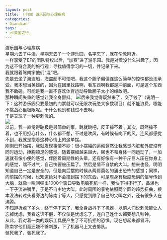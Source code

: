 ```yaml
---
layout: post
title: （十四）游乐园与心理疾病
categories:
- Diandian
tags:
- ef英国之行, 
---
```

游乐园与心理疾病
<br />星期六去了牛津，星期天去了一个游乐园，名字忘了，就在伦敦附近。
<br />一样享受了EF的团队特权以后，“加赛”进了游乐园。我是对着没什么兴趣了，因为这不符合我的旅行观：寻找值得学习的一切，并记录下来。
<br />我就跟着陈南宇他们“混”吧。
<br />先是去坐了海盗船，海盗船不可怕吧，我这个胆子偏偏连这么简单的惊悚都没法承受。我本想当英雄的，因为在团里找路啊，看东西啊我都是冲前面，可是这个东西我不敢碰。可能是我一直不喜欢体育运动导致胆子太小的缘故吧。
<br />那种瞬间失重的感觉让我全身颤抖。
<img src="http://m2.img.srcdd.com/farm5/d/2012/0627/10/7EC8A5D79C19F47E4DB2B812C5F6BF73_B500_900_500_377.PNG" />后来我觉得既然来了，交了钱了（说明一下：这种游乐园只要最初的门票就可以无限次玩绝大多数项目）就不能浪费，哪能不挑战心里极限呢。干什么也别和钱过不去啊。
<br />于是又玩了一种更刺激的。
<br />
<img src="http://m3.img.srcdd.com/farm4/d/2012/0627/10/0A6CC3D199A58BC0ACF7D85E4534A572_B500_900_500_457.PNG" />
<br />以前，我一直觉得蹦极是最简单的事，跳就跳吧，反正摔不着；其次，既然摔不着，也不用担心什么，什么都不想，不过是吹风，有时候有向下的风，连风都感觉不到，我就是抱着这种心情上的这单摆。
<br />刚刚已开始摆，我就发现事情不妙：很小摆幅的运动竟然让我感觉内脏和外皮没有同时运动，捶胸顿足的感觉。随着摆幅越来越大，尿也不和身体一同运动了，一加速就有像小便的感觉，伴随着周期性的头晕，还有好像有一种千斤巨人压在你身上的感觉，喘不过气，自己快要被压扁了。然后是情不自禁的大叫。想来也怪，明明知道自己一定是安全的，但是向后摆的时候从两肩莫名的涌出恐怖的感觉；同样，向前摆的时候，也知道绝对不会撞到摆下的东西，可是周身有极度恐惧的信号传到大脑，就像一瞬间弹出1000个窗口导致电脑死机一样，我快下得不行了，鼻涕也一下子流进嘴里，于是不自主地大叫，此时周围的景物依照两个圆的趋势扭曲，根本没法转过头看旁边的陈南宇等人，只感觉到除了自己的尖叫之外，还有很多人在沸腾。
<br />不知道折腾了多久，终于停下来了，我全身战抖下了机器，以前人们说刺激能让人忘掉忧虑，我看这话不假，不仅仅是忧虑忘了，连自己姓什么都要想几秒钟。
<br />从此，我对着一类的娱乐工具便产生了不可抗拒的恐惧。现在想起来都冒汗。
<br />陈南宇他们竟还嫌不够刺激，下了机器马上又去排队。
<br />骇死我了、骇死我了。
<br />